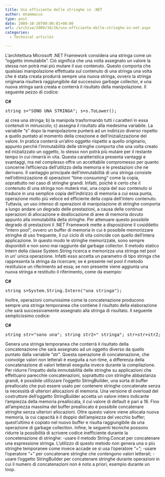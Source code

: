 ```yaml
---
title: Uso efficiente delle stringhe in .NET
author: mtammacco
type: post
date: 2009-10-26T00:00:01+00:00
url: /archive/2009/10/26/uso-efficiente-delle-stringhe-in-net.aspx
categories:
  - Technical articles

---
```

L&#8217;architettura Microsoft .NET Framework considera una stringa come un &#8220;oggetto immutabile&#8221;. Ciò significa che una volta assegnato un valore la stessa non potrà mai più mutare il suo contenuto. Questo comporta che qualsiasi manipolazione effettuata sul contenuto di una stringa una volta che è stata creata produrrà sempre una nuova stringa, ovvero la stringa originaria risulterà raggiungibile dal successivo garbage collector, e una nuova stringa sarà creata e conterrà il risultato della manipolazione. Il seguente pezzo di codice:

**C#**

<pre class="brush: csharp; title: ; notranslate" title="">string s="SONO UNA STRINGA"; s=s.ToLower(); 
</pre>

a) crea una stringa; b) la manipola trasformando tutti i caratteri in essa contenuti in minuscolo; c) assegna il risultato alla medesima variabile. La variabile &#8220;s&#8221; dopo la manipolazione punterà ad un indirizzo diverso rispetto a quello puntato al momento della creazione e dell&#8217;inizializzazione del valore. In pratica conterrà un&#8217;altro oggetto rispetto a quello originario, appunto perchè l&#8217;immutabilità delle stringhe comporta che una volta creato ed inizializzato un oggetto, lo stesso non potrà più mutare per il restante tempo in cui rimarrà in vita. Questa caratteristica presenta vantaggi e svantaggi, ma nel complesso offre un accettabile compromesso per quanto concerne l&#8217;efficienza dell&#8217;utilizzo della memoria e le prestazioni che ne derivano. Il vantaggio principale dell&#8217;immutabilità di una stringa consiste nell&#8217;ottimizzazione di operazioni &#8220;time-consuming&#8221; come la copia, soprattutto nel caso di stringhe grandi. Infatti, poichè è certo che il contenuto di una stringa non muterà mai, una copia del suo contenuto si traduce in una semplice copia dell&#8217;indirizzo di memoria a cui essa punta, operazione molto più veloce ed efficiente della copia dell&#8217;intero contenuto. Tuttavia, un uso intenso di operazioni di manipolazione di stringhe comporta a lungo andare un degrado delle prestazioni, a causa delle continue operazioni di allocazione e deallocazione di aree di memoria dovuto appunto alla immutabilità della stringhe. Per attenuare questo possibile degrado di prestazioni il .NET Framework mette a disposizione il cosiddetto &#8220;intern pool&#8221;, ovvero un buffer di memoria in cui è possibile memorizzare stringhe di uso frequente, il cui ciclo di vita coincide con quello dell&#8217;intera applicazione. In questo modo le stringhe memorizzate, sono sempre disponibili e non sono mai raggiunte dal garbage collector. Il metodo statico Intern della classe System.String ricerca e memorizza una stringa nel pool in un&#8217; unica operazione. Infatti esso accetta un parametro di tipo stringa che rappresenta la stringa da ricercare; se è presente nel pool il metodo restituisce un riferimento ad essa; se non presente viene aggiunta una nuova stringa e restituito il riferimento, come da esempio:

**C#**

<pre class="brush: csharp; title: ; notranslate" title="">string s=System.String.Intern("una stringa"); 
</pre>

Inoltre, operazioni comunissime come la concatenazione producono sempre una stringa temporanea che contiene il risultato della elaborazione che sarà successivamente assegnato alla stringa di risultato. Il seguente semplicissimo codice:

**C#**

<pre class="brush: csharp; title: ; notranslate" title="">string str="sono una"; string str2=" stringa"; str=str+str2;
</pre>

Genera una stringa temporanea che conterrà il risultato della concatenazione che sarà assegnato ad un oggetto diverso da quello puntato dalla variabile &#8220;str&#8221;. Questa operazione di concatenazione, che coinvolge valori non letterali è eseguita a run-time, a differenza della concatenazione di valori letterali eseguita invece durante la compilazione. Per ridurre l&#8217;impatto della immutabilità delle stringhe su applicazioni che effettuano parecchie concatenazioni, soprattutto con stringhe abbastanza grandi, è possibile utilizzare l&#8217;oggetto StringBuilder, una sorta di buffer preallocato che può essere usato per contenere stringhe concatenate senza la necessità di ulteriori allocazioni di memoria. Una versione di overload del costruttore dell&#8217;oggetto StringBuilder accetta un valore intero indicante l&#8217;ampiezza della memoria preallocata, il cui valore di default è pari a 16. Fino all&#8217;ampiezza massima del buffer preallocato è possibile concatenare stringhe senza ulteriori allocazioni. Oltre questo valore viene allocata nuova memoria, la cui capacità è il doppio dell&#8217;ampiezza del vecchio buffer; quest&#8217;ultimo è copiato nel nuovo buffer e risulta raggiungibile da una operazione di garbage collection. Infine, le seguenti tecniche possono ridurre la possibilità di scrivere codice inefficiente durante la concetenazione di stringhe: -usare il metodo String.Concat per concatenare una espressione stringa. L&#8217;utilizzo di questo metodo non genera una o più stringhe temporanee come invece accade se si usa l&#8217;operatore &#8220;+&#8221;; -usare l&#8217;operatore &#8220;+&#8221; per concatenare stringhe che contengono valori letterali; -usare l&#8217;oggetto StringBuilder per concatenare stringhe durante operazioni in cui il numero di concatenazioni non è noto a priori, esempio durante un loop.